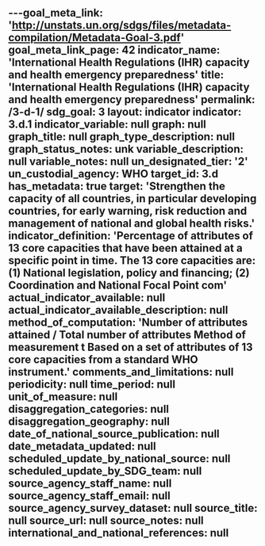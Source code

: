 ---goal_meta_link: 'http://unstats.un.org/sdgs/files/metadata-compilation/Metadata-Goal-3.pdf'
goal_meta_link_page: 42
indicator_name: 'International  Health  Regulations  (IHR)  capacity  and  health  emergency  preparedness'
title: 'International  Health  Regulations  (IHR)  capacity  and  health  emergency  preparedness'
permalink: /3-d-1/
sdg_goal: 3
layout: indicator
indicator: 3.d.1
indicator_variable: null
graph: null
graph_title: null
graph_type_description: null
graph_status_notes: unk
variable_description: null
variable_notes: null
un_designated_tier: '2'
un_custodial_agency: WHO
target_id: 3.d
has_metadata: true
target: 'Strengthen  the  capacity  of  all  countries,  in  particular  developing  countries,  for  early  warning,  risk  reduction  and  management  of  national  and  global  health  risks.'
indicator_definition: 'Percentage  of  attributes  of  13  core  capacities  that  have  been  attained  at  a  specific  point  in  time.  The  13  core  capacities  are:  (1)  National  legislation,  policy  and  financing;  (2)  Coordination  and  National  Focal  Point  com'
actual_indicator_available: null
actual_indicator_available_description: null
method_of_computation: 'Number  of  attributes  attained  /  Total  number  of  attributes  Method  of  measurement  t  Based  on  a  set  of  attributes  of  13  core  capacities  from  a  standard  WHO  instrument.'
comments_and_limitations: null
periodicity: null
time_period: null
unit_of_measure: null
disaggregation_categories: null
disaggregation_geography: null
date_of_national_source_publication: null
date_metadata_updated: null
scheduled_update_by_national_source: null
scheduled_update_by_SDG_team: null
source_agency_staff_name: null
source_agency_staff_email: null
source_agency_survey_dataset: null
source_title: null
source_url: null
source_notes: null
international_and_national_references: null  
---